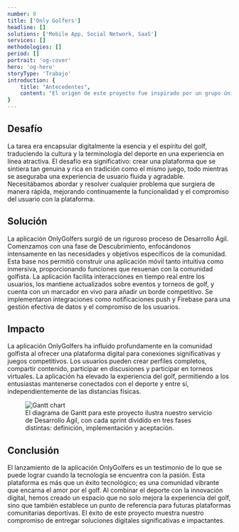 ```yaml
---
number: 0
title: ['Only Golfers']
headline: []
solutions: ['Mobile App, Social Network, SaaS']
services: []
methodologies: []
period: []
portrait: 'og-cover'
hero: 'og-hero'
storyType: 'Trabajo'
introduction: {
    title: "Antecedentes",
    content: "El origen de este proyecto fue inspirado por un grupo único de individuos profundamente arraigados en los sectores del deporte, la aeronáutica y la tecnología. Identificaron una brecha en el mundo digital para los entusiastas del golf: un espacio donde pudieran converger, interactuar y compartir su pasión por el golf, especialmente cuando las reuniones físicas no eran factibles. Esta visión llevó al desarrollo de la aplicación OnlyGolfers, un clubhouse virtual diseñado para conectar a golfistas de todo el mundo, permitiéndoles competir, interactuar y celebrar juntos su amor por este deporte."
}
---
```

<div>
    <h2>Desafío</h2>
    <p>La tarea era encapsular digitalmente la esencia y el espíritu del golf, traduciendo la cultura y la terminología del deporte en una experiencia en línea atractiva. El desafío era significativo: crear una plataforma que se sintiera tan genuina y rica en tradición como el mismo juego, todo mientras se aseguraba una experiencia de usuario fluida y agradable. Necesitábamos abordar y resolver cualquier problema que surgiera de manera rápida, mejorando continuamente la funcionalidad y el compromiso del usuario con la plataforma.</p>
</div>

<div >
    <h2>Solución</h2>
    <p>La aplicación OnlyGolfers surgió de un riguroso proceso de Desarrollo Ágil. Comenzamos con una fase de Descubrimiento, enfocándonos intensamente en las necesidades y objetivos específicos de la comunidad. Esta base nos permitió construir una aplicación móvil tanto intuitiva como inmersiva, proporcionando funciones que resuenan con la comunidad golfista. La aplicación facilita interacciones en tiempo real entre los usuarios, los mantiene actualizados sobre eventos y torneos de golf, y cuenta con un marcador en vivo para añadir un borde competitivo. Se implementaron integraciones como notificaciones push y Firebase para una gestión efectiva de datos y el compromiso de los usuarios.</p>

</div>

<div >
    <h2>Impacto</h2>
    <p>La aplicación OnlyGolfers ha influido profundamente en la comunidad golfista al ofrecer una plataforma digital para conexiones significativas y juegos competitivos. Los usuarios pueden crear perfiles completos, compartir contenido, participar en discusiones y participar en torneos virtuales. La aplicación ha elevado la experiencia del golf, permitiendo a los entusiastas mantenerse conectados con el deporte y entre sí, independientemente de las distancias físicas.</p>

</div>

<div class="story_story__mainContent__gantt__TErEp">
    <figure>
        <img src="/work/project-chart-es.svg" alt="Gantt chart" loading="lazy"/>
        <figcaption class="story_story__mainContent__caption__IQRnS">El diagrama de Gantt para este proyecto ilustra nuestro servicio de Desarrollo Ágil, con cada sprint dividido en tres fases distintas: definición, implementación y aceptación.</figcaption>
    </figure>
</div>

<div>
    <h2>Conclusión</h2>
    <p>El lanzamiento de la aplicación OnlyGolfers es un testimonio de lo que se puede lograr cuando la tecnología se encuentra con la pasión. Esta plataforma es más que un éxito tecnológico; es una comunidad vibrante que encarna el amor por el golf. Al combinar el deporte con la innovación digital, hemos creado un espacio que no solo mejora la experiencia del golf, sino que también establece un punto de referencia para futuras plataformas comunitarias deportivas. El éxito de este proyecto muestra nuestro compromiso de entregar soluciones digitales significativas e impactantes.</p>
</div>